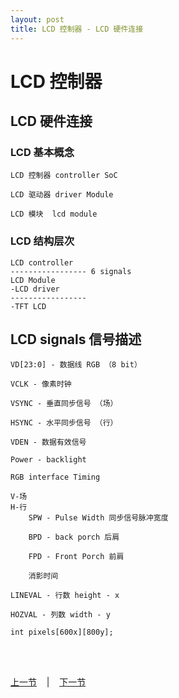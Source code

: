 ```yaml
---
layout: post
title: LCD 控制器 - LCD 硬件连接
---
```


# LCD 控制器 #

## LCD 硬件连接

### LCD 基本概念
	
	LCD 控制器 controller SoC 
	
	LCD 驱动器 driver Module
	
	LCD 模块  lcd module

### LCD 结构层次

	LCD controller
	----------------- 6 signals
	LCD Module
	-LCD driver
	-----------------
	-TFT LCD 

## LCD signals 信号描述
	
	VD[23:0] - 数据线 RGB （8 bit）
	
	VCLK - 像素时钟
	
	VSYNC - 垂直同步信号 （场）

	HSYNC - 水平同步信号 （行）
		
	VDEN - 数据有效信号
	
	Power - backlight
	
	RGB interface Timing
	
	V-场	
	H-行	
		SPW - Pulse Width 同步信号脉冲宽度 
		
		BPD - back porch 后肩
		
		FPD - Front Porch 前肩

		消影时间
	
	LINEVAL - 行数 height - x
	
	HOZVAL - 列数 width - y
	
	int pixels[600x][800y];



<br> <br> 
<div> <a href="chp11-6.html">上一节</a> &nbsp;&nbsp; | &nbsp;&nbsp; <a href="chp12-2.html">下一节</a> </div> <br> <br>
